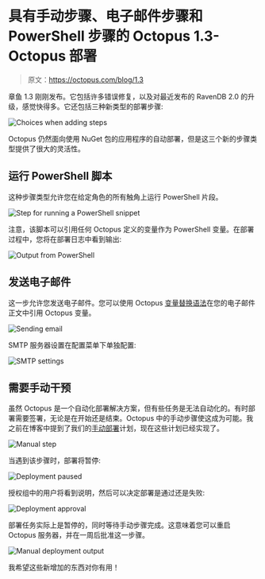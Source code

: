 # 具有手动步骤、电子邮件步骤和 PowerShell 步骤的 Octopus 1.3-Octopus 部署

> 原文：<https://octopus.com/blog/1.3>

章鱼 1.3 刚刚发布。它包括许多错误修复，以及对最近发布的 RavenDB 2.0 的升级，感觉快得多。它还包括三种新类型的部署步骤:

![Choices when adding steps](img/590e091d29d13b1a33f4cc9081786112.png)

Octopus 仍然面向使用 NuGet 包的应用程序的自动部署，但是这三个新的步骤类型提供了很大的灵活性。

## 运行 PowerShell 脚本

这种步骤类型允许您在给定角色的所有触角上运行 PowerShell 片段。

![Step for running a PowerShell snippet](img/a073b8611afc5b38eafbe92bfe3ee673.png)

注意，该脚本可以引用任何 Octopus 定义的变量作为 PowerShell 变量。在部署过程中，您将在部署日志中看到输出:

![Output from PowerShell](img/d800f829800bec51d38c2f02681e41dd.png)

## 发送电子邮件

这一步允许您发送电子邮件。您可以使用 Octopus [变量替换语法](http://octopusdeploy.com/blog/variable-substitutions)在您的电子邮件正文中引用 Octopus 变量。

![Sending email](img/6a2f5ed49e9b3ad09707de9cabcfc5cc.png)

SMTP 服务器设置在配置菜单下单独配置:

![SMTP settings](img/ea136f7c8f8b6f842bb5c31b26999e9a.png)

## 需要手动干预

虽然 Octopus 是一个自动化部署解决方案，但有些任务是无法自动化的。有时部署需要签署，无论是在开始还是结束。Octopus 中的手动步骤使这成为可能。我之前在博客中提到了我们的[手动部署](http://octopusdeploy.com/blog/manual-deployments-rfc)计划，现在这些计划已经实现了。

![Manual step](img/0561cbe01b955c393a93dd2cdc49fcb1.png)

当遇到该步骤时，部署将暂停:

![Deployment paused](img/a01ca41e38c084e58cb9701541ecb285.png)

授权组中的用户将看到说明，然后可以决定部署是通过还是失败:

![Deployment approval](img/4240ca4275cc0a22b973d60ebcd3a042.png)

部署任务实际上是暂停的，同时等待手动步骤完成。这意味着您可以重启 Octopus 服务器，并在一周后批准这一步骤。

![Manual deployment output](img/5ab4d5792981353639f3c31e1b05bbec.png)

我希望这些新增加的东西对你有用！